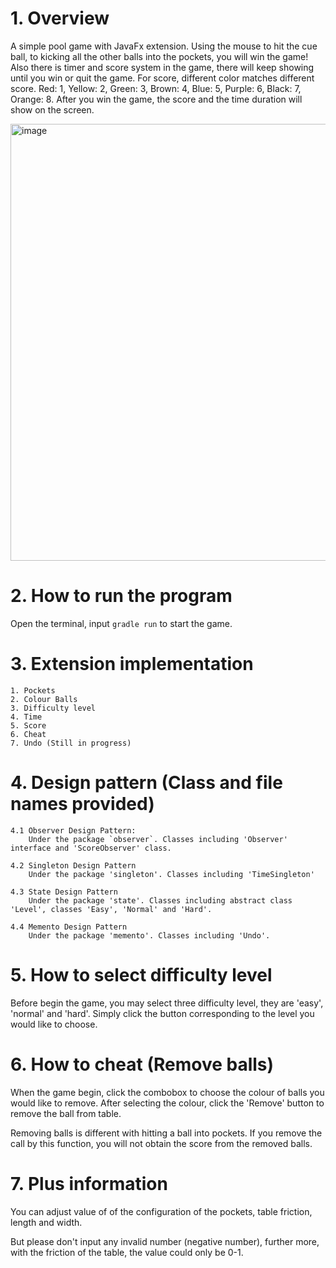 
# 1. Overview
A simple pool game with JavaFx extension. Using the mouse to hit the cue ball, to kicking all the other balls into the pockets, you will win the game! Also there is timer and score system in the game, there will keep showing until you win or quit the game. For score, different color matches different score. Red: 1, Yellow: 2, Green: 3, Brown: 4, Blue: 5, Purple: 6, Black: 7, Orange: 8. After you win the game, the score and the time duration will show on the screen.

<img width="699" alt="image" src="https://user-images.githubusercontent.com/83531295/217374976-7db81518-f314-478a-935d-384a8551972b.png">


# 2. How to run the program
Open the terminal, input `gradle run` to start the game.


# 3. Extension implementation
	1. Pockets
	2. Colour Balls
	3. Difficulty level
	4. Time
	5. Score
	6. Cheat
	7. Undo (Still in progress)


# 4. Design pattern (Class and file names provided)
	4.1 Observer Design Pattern:
		Under the package `observer`. Classes including 'Observer' interface and 'ScoreObserver' class. 
		
	4.2 Singleton Design Pattern
		Under the package 'singleton'. Classes including 'TimeSingleton'
		
	4.3 State Design Pattern
		Under the package 'state'. Classes including abstract class 'Level', classes 'Easy', 'Normal' and 'Hard'.
		
	4.4 Memento Design Pattern
		Under the package 'memento'. Classes including 'Undo'.


# 5. How to select difficulty level
Before begin the game, you may select three difficulty level, they are 'easy', 'normal' and 'hard'. Simply click the button corresponding to the level you would like to choose.


# 6. How to cheat (Remove balls)
When the game begin, click the combobox to choose the colour of balls you would like to remove. After selecting the colour, click the 'Remove' button to remove the ball from table.

Removing balls is different with hitting a ball into pockets. If you remove the call by this function, you will not obtain the score from the removed balls.


# 7. Plus information
You can adjust value of of the configuration of the pockets, table friction, length and width.

But please don't input any invalid number (negative number), further more, with the friction of the table, the value could only be 0-1.

